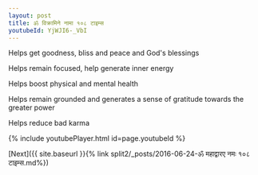 ```yaml
---
layout: post
title: ॐ विक्रामिने नामा १०८ टाइम्स
youtubeId: YjWJI6-_VbI
---
```

 
 
Helps get goodness, bliss and peace and God's blessings
 
Helps remain focused, help generate inner energy 
 
Helps boost physical and mental health 
 
Helps remain grounded and generates a sense of gratitude towards the greater power 
 
Helps reduce bad karma
 
 
 
 


{% include youtubePlayer.html id=page.youtubeId %}
 
[Next]({{ site.baseurl }}{% link  split2/_posts/2016-06-24-ॐ महाद्वारए नमः १०८ टाइम्स.md%})
 
